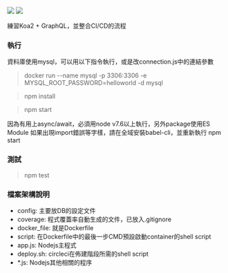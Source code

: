 ![](https://circleci.com/gh/sj82516/koa2-graphql-blog.svg?style=shield&circle-token=44a20b01a0dce27c045aefa9d01c3e27507bf8a9)
![](https://codecov.io/gh/sj82516/koa2-graphql-blog/branch/master/graph/badge.svg)

練習Koa2 + GraphQL，並整合CI/CD的流程

### 執行
資料庫使用mysql，可以用以下指令執行，或是改connection.js中的連結參數
> docker run --name mysql -p 3306:3306 -e MYSQL_ROOT_PASSWORD=helloworld -d mysql

> npm install

> npm start

因為有用上async/await，必須用node v7.6以上執行，另外package使用ES Module
如果出現import錯誤等字樣，請在全域安裝babel-cli，並重新執行 npm start

### 測試
> npm test

### 檔案架構說明
- config: 主要放DB的設定文件
- coverage: 程式覆蓋率自動生成的文件，已放入.gitignore
- docker_file: 就是Dockerfile
- script: 在Dockerfile中的最後一步CMD預設啟動container的shell script
- app.js: Nodejs主程式
- deploy.sh: circleci在佈建階段所需的shell script
- *.js: Nodejs其他相關的程序